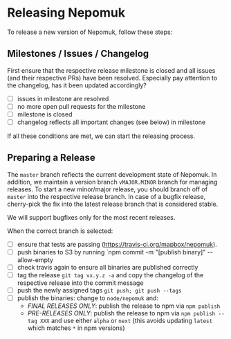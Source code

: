 # Releasing Nepomuk

To release a new version of Nepomuk, follow these steps:

## Milestones / Issues / Changelog

First ensure that the respective release milestone is closed and all issues (and their respective PRs) have been resolved.
Especially pay attention to the changelog, has it been updated accordingly?

 - [ ] issues in milestone are resolved
 - [ ] no more open pull requests for the milestone
 - [ ] milestone is closed
 - [ ] changelog reflects all important changes (see below) in milestone

If all these conditions are met, we can start the releasing process.

## Preparing a Release

The `master` branch reflects the current development state of Nepomuk. In addition, we maintain a version branch `vMAJOR.MINOR` branch for managing releases. To start a new minor/major release, you should branch off of `master` into the respective release branch.
In case of a bugfix release, cherry-pick the fix into the latest release branch that is considered stable.

We will support bugfixes only for the most recent releases.

When the correct branch is selected:

- [ ] ensure that tests are passing (https://travis-ci.org/mapbox/nepomuk).
- [ ] push binaries to S3 by running `npm commit -m "[publish binary]" --allow-empty
- [ ] check travis again to ensure all binaries are published correctly
- [ ] tag the release `git tag vx.y.z -a` and copy the changelog of the respective release into the commit message
- [ ] push the newly assigned tags `git push; git push --tags`
- [ ] publish the binaries: change to `node/nepomuk` and:
    - *FINAL RELEASES ONLY*: publish the release to npm via `npm publish`
    - *PRE-RELEASES ONLY*: publish the release to npm via `npm publish --tag XXX` and use either `alpha` or `next` (this avoids updating `latest` which matches `*` in npm versions)

